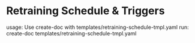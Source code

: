 # Retraining Schedule & Triggers

usage: Use create-doc with templates/retraining-schedule-tmpl.yaml
run: create-doc templates/retraining-schedule-tmpl.yaml
